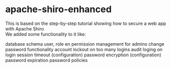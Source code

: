 apache-shiro-enhanced
=====================

This is based on the step-by-step tutorial showing how to secure a web app with Apache Shiro<br>
We added some functionality to it like:

database schema
user, role en permission management for admins
change password functionality
account lockout on too many logins
audit loging on login
session timeout (configuration)
password encryption (configuration)
password expiration
password policies
